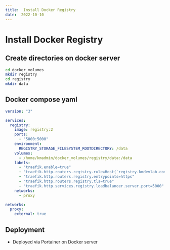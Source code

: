 ```yaml
---
title:  Install Docker Registry
date:  2022-10-10
---
```


# Install Docker Registry

## Create directories on docker server

```bash
cd docker_volumes
mkdir registry
cd registry
mkdir data
```

## Docker compose yaml

```yaml
version: "3"

services:
  registry:
    image: registry:2
    ports:
      - "5000:5000"
    environment:
      REGISTRY_STORAGE_FILESYSTEM_ROOTDIRECTORY: /data
    volumes:
      - /home/kmadmin/docker_volumes/registry/data:/data
    labels:
      - "traefik.enable=true"
      - "traefik.http.routers.registry.rule=Host(`registry.kmdevlab.com`)"
      - "traefik.http.routers.registry.entrypoints=https"
      - "traefik.http.routers.registry.tls=true"
      - "traefik.http.services.registry.loadbalancer.server.port=5000"
    networks:
      - proxy

networks:
  proxy:
    external: true
```

## Deployment

- Deployed via Portainer on Docker server
